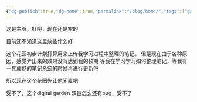 ```yaml
---
{"dg-publish":true,"dg-home":true,"permalink":"/blog/home/","tags":["gardenEntry"],"dgPassFrontmatter":true}
---
```



这是主页，好吧，现在还是空的


目前还不知道这里放些什么好

这个花园初步计划打算用来上传我学习过程中整理的笔记。
但是现在由于各种原因，感觉弄出来的效果没有达到我的预期
等我在学习学习如何整理笔记，等我有一套成熟的笔记系统的时候再进行更新吧

所以现在这个花园先让他闲置吧


受不了，这个digital garden 双链怎么还有bug，受不了